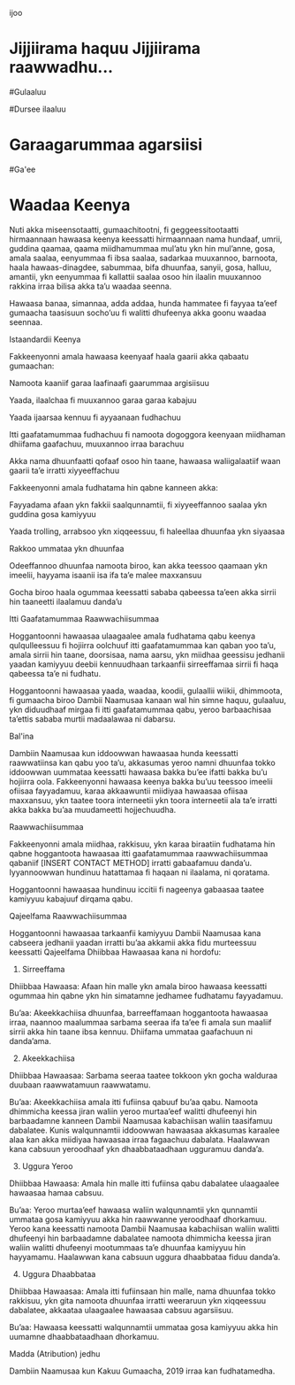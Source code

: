 

 
 ijoo

# Jijjiirama haquu Jijjiirama raawwadhu...

 #Gulaaluu

 #Dursee ilaaluu

# Garaagarummaa agarsiisi

 #Ga'ee

# Waadaa Keenya

 Nuti akka miseensotaatti, gumaachitootni, fi geggeessitootaatti hirmaannaan hawaasa keenya keessatti hirmaannaan nama hundaaf, umrii, guddina qaamaa, qaama miidhamummaa mul’atu ykn hin mul’anne, gosa, amala saalaa, eenyummaa fi ibsa saalaa, sadarkaa muuxannoo, barnoota, haala hawaas-dinagdee, sabummaa, bifa dhuunfaa, sanyii, gosa, halluu, amantii, ykn eenyummaa fi kallattii saalaa osoo hin ilaalin muuxannoo rakkina irraa bilisa akka ta’u waadaa seenna.

 Hawaasa banaa, simannaa, adda addaa, hunda hammatee fi fayyaa ta’eef gumaacha taasisuun socho’uu fi walitti dhufeenya akka goonu waadaa seennaa.

 Istaandardii Keenya

 Fakkeenyonni amala hawaasa keenyaaf haala gaarii akka qabaatu gumaachan:

 Namoota kaaniif garaa laafinaafi gaarummaa argisiisuu

 Yaada, ilaalchaa fi muuxannoo garaa garaa kabajuu

 Yaada ijaarsaa kennuu fi ayyaanaan fudhachuu

 Itti gaafatamummaa fudhachuu fi namoota dogoggora keenyaan miidhaman dhiifama gaafachuu, muuxannoo irraa barachuu

 Akka nama dhuunfaatti qofaaf osoo hin taane, hawaasa waliigalaatiif waan gaarii ta’e irratti xiyyeeffachuu

 Fakkeenyonni amala fudhatama hin qabne kanneen akka:

 Fayyadama afaan ykn fakkii saalqunnamtii, fi xiyyeeffannoo saalaa ykn guddina gosa kamiyyuu

 Yaada trolling, arrabsoo ykn xiqqeessuu, fi haleellaa dhuunfaa ykn siyaasaa

 Rakkoo ummataa ykn dhuunfaa

 Odeeffannoo dhuunfaa namoota biroo, kan akka teessoo qaamaan ykn imeelii, hayyama isaanii isa ifa ta’e malee maxxansuu

 Gocha biroo haala ogummaa keessatti sababa qabeessa ta’een akka sirrii hin taaneetti ilaalamuu danda’u

 Itti Gaafatamummaa Raawwachiisummaa

 Hoggantoonni hawaasaa ulaagaalee amala fudhatama qabu keenya qulqulleessuu fi hojiirra oolchuuf itti gaafatamummaa kan qaban yoo ta’u, amala sirrii hin taane, doorsisaa, nama aarsu, ykn miidhaa geessisu jedhanii yaadan kamiyyuu deebii kennuudhaan tarkaanfii sirreeffamaa sirrii fi haqa qabeessa ta’e ni fudhatu.

 Hoggantoonni hawaasaa yaada, waadaa, koodii, gulaallii wiikii, dhimmoota, fi gumaacha biroo Dambii Naamusaa kanaan wal hin simne haquu, gulaaluu, ykn diduudhaaf mirgaa fi itti gaafatamummaa qabu, yeroo barbaachisaa ta’ettis sababa murtii madaalawaa ni dabarsu.

 Bal'ina

 Dambiin Naamusaa kun iddoowwan hawaasaa hunda keessatti raawwatiinsa kan qabu yoo ta’u, akkasumas yeroo namni dhuunfaa tokko iddoowwan uummataa keessatti hawaasa bakka bu’ee ifatti bakka bu’u hojiirra oola.  Fakkeenyonni hawaasa keenya bakka bu’uu teessoo imeelii ofiisaa fayyadamuu, karaa akkaawuntii miidiyaa hawaasaa ofiisaa maxxansuu, ykn taatee toora interneetii ykn toora interneetii ala ta’e irratti akka bakka bu’aa muudameetti hojjechuudha.

 Raawwachiisummaa

 Fakkeenyonni amala miidhaa, rakkisuu, ykn karaa biraatiin fudhatama hin qabne hoggantoota hawaasaa itti gaafatamummaa raawwachiisummaa qabaniif [INSERT CONTACT METHOD] irratti gabaafamuu danda’u.  Iyyannoowwan hundinuu hatattamaa fi haqaan ni ilaalama, ni qoratama.

 Hoggantoonni hawaasaa hundinuu iccitii fi nageenya gabaasaa taatee kamiyyuu kabajuuf dirqama qabu.

 Qajeelfama Raawwachiisummaa

 Hoggantoonni hawaasaa tarkaanfii kamiyyuu Dambii Naamusaa kana cabseera jedhanii yaadan irratti bu’aa akkamii akka fidu murteessuu keessatti Qajeelfama Dhiibbaa Hawaasaa kana ni hordofu:

 1. Sirreeffama

 Dhiibbaa Hawaasa: Afaan hin malle ykn amala biroo hawaasa keessatti ogummaa hin qabne ykn hin simatamne jedhamee fudhatamu fayyadamuu.

 Bu’aa: Akeekkachiisa dhuunfaa, barreeffamaan hoggantoota hawaasaa irraa, naannoo maalummaa sarbama seeraa ifa ta’ee fi amala sun maaliif sirrii akka hin taane ibsa kennuu.  Dhiifama ummataa gaafachuun ni danda’ama.

 2. Akeekkachiisa

 Dhiibbaa Hawaasaa: Sarbama seeraa taatee tokkoon ykn gocha walduraa duubaan raawwatamuun raawwatamu.

 Bu’aa: Akeekkachiisa amala itti fufiinsa qabuuf bu’aa qabu.  Namoota dhimmicha keessa jiran waliin yeroo murtaa’eef walitti dhufeenyi hin barbaadamne kanneen Dambii Naamusaa kabachiisan waliin taasifamuu dabalatee.  Kunis walqunnamtii iddoowwan hawaasaa akkasumas karaalee alaa kan akka miidiyaa hawaasaa irraa fagaachuu dabalata.  Haalawwan kana cabsuun yeroodhaaf ykn dhaabbataadhaan ugguramuu danda’a.

 3. Uggura Yeroo

 Dhiibbaa Hawaasa: Amala hin malle itti fufiinsa qabu dabalatee ulaagaalee hawaasaa hamaa cabsuu.

 Bu’aa: Yeroo murtaa’eef hawaasa waliin walqunnamtii ykn qunnamtii ummataa gosa kamiyyuu akka hin raawwanne yeroodhaaf dhorkamuu.  Yeroo kana keessatti namoota Dambii Naamusaa kabachiisan waliin walitti dhufeenyi hin barbaadamne dabalatee namoota dhimmicha keessa jiran waliin walitti dhufeenyi mootummaas ta’e dhuunfaa kamiyyuu hin hayyamamu.  Haalawwan kana cabsuun uggura dhaabbataa fiduu danda’a.

 4. Uggura Dhaabbataa

 Dhiibbaa Hawaasaa: Amala itti fufiinsaan hin malle, nama dhuunfaa tokko rakkisuu, ykn gita namoota dhuunfaa irratti weeraruun ykn xiqqeessuu dabalatee, akkaataa ulaagaalee hawaasaa cabsuu agarsiisuu.

 Bu’aa: Hawaasa keessatti walqunnamtii ummataa gosa kamiyyuu akka hin uumamne dhaabbataadhaan dhorkamuu.

 Madda (Atribution) jedhu

 Dambiin Naamusaa kun Kakuu Gumaacha, 2019 irraa kan fudhatamedha.
